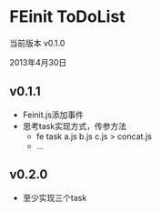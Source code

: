 FEinit ToDoList
=======
当前版本 v0.1.0

2013年4月30日

## v0.1.1
 * Feinit.js添加事件
 * 思考task实现方式，传参方法
    * fe task a.js b.js c.js > concat.js
    * ...

## v0.2.0
 * 至少实现三个task
